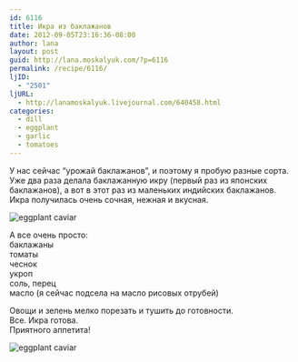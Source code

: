 ```yaml
---
id: 6116
title: Икра из баклажанов
date: 2012-09-05T23:16:36-08:00
author: lana
layout: post
guid: http://lana.moskalyuk.com/?p=6116
permalink: /recipe/6116/
ljID:
  - "2501"
ljURL:
  - http://lanamoskalyuk.livejournal.com/640458.html
categories:
  - dill
  - eggplant
  - garlic
  - tomatoes
---
```

У нас сейчас &#8220;урожай баклажанов&#8221;, и поэтому я пробую разные сорта. Уже два раза делала баклажанную икру (первый раз из японских баклажанов), а вот в этот раз из маленьких индийских баклажанов. Икра получилась очень сочная, нежная и вкусная.

![eggplant caviar](http://farm9.staticflickr.com/8447/7941858154_9c55c8cca2_c.jpg) 

А все очень просто:  
баклажаны  
томаты  
чеснок  
укроп  
соль, перец  
масло (я сейчас подсела на масло рисовых отрубей)

Овощи и зелень мелко порезать и тушить до готовности.  
Все. Икра готова.  
Приятного аппетита!

![eggplant caviar](http://farm9.staticflickr.com/8461/7941857136_bc795f7f90_c.jpg)